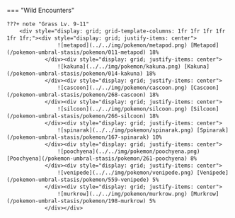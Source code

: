 

=== "Wild Encounters"


	???+ note "Grass Lv. 9-11"
		<div style="display: grid; grid-template-columns: 1fr 1fr 1fr 1fr 1fr 1fr;"><div style="display: grid; justify-items: center">
                    ![metapod](../../img/pokemon/metapod.png) [Metapod](/pokemon-umbral-stasis/pokemon/011-metapod) 18%
                </div><div style="display: grid; justify-items: center">
                    ![kakuna](../../img/pokemon/kakuna.png) [Kakuna](/pokemon-umbral-stasis/pokemon/014-kakuna) 18%
                </div><div style="display: grid; justify-items: center">
                    ![cascoon](../../img/pokemon/cascoon.png) [Cascoon](/pokemon-umbral-stasis/pokemon/268-cascoon) 18%
                </div><div style="display: grid; justify-items: center">
                    ![silcoon](../../img/pokemon/silcoon.png) [Silcoon](/pokemon-umbral-stasis/pokemon/266-silcoon) 18%
                </div><div style="display: grid; justify-items: center">
                    ![spinarak](../../img/pokemon/spinarak.png) [Spinarak](/pokemon-umbral-stasis/pokemon/167-spinarak) 10%
                </div><div style="display: grid; justify-items: center">
                    ![poochyena](../../img/pokemon/poochyena.png) [Poochyena](/pokemon-umbral-stasis/pokemon/261-poochyena) 8%
                </div><div style="display: grid; justify-items: center">
                    ![venipede](../../img/pokemon/venipede.png) [Venipede](/pokemon-umbral-stasis/pokemon/559-venipede) 5%
                </div><div style="display: grid; justify-items: center">
                    ![murkrow](../../img/pokemon/murkrow.png) [Murkrow](/pokemon-umbral-stasis/pokemon/198-murkrow) 5%
                </div></div>



